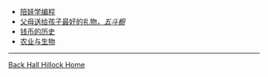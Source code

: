 <!-- docs/_sidebar.md -->

* [陪娃学编程](/docs/KidsStudyProgram.md)
* [父母送给孩子最好的礼物，*五斗橱*](/docs/WuDouChu.md)
* [钱币的历史](/docs/CoinHistroy.md)
* [农业与生物](/docs/AgricultureandBiology.md)
***
 <i class="fa fa-home" aria-hidden="true"></i> [Back Hall Hillock Home](https://hallhillock.com)
